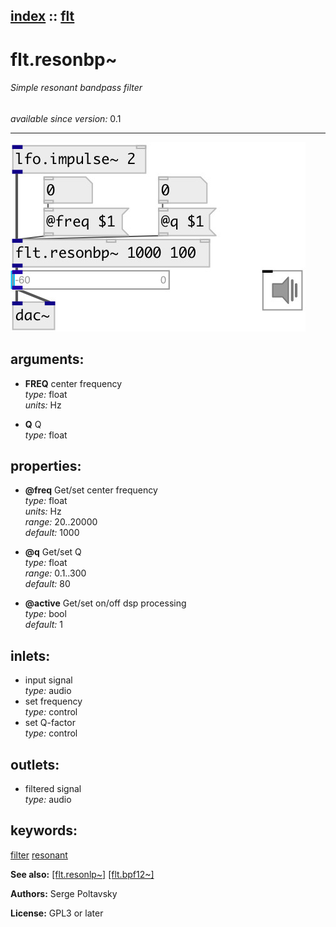 [index](index.html) :: [flt](category_flt.html)
---

# flt.resonbp~

###### Simple resonant bandpass filter

*available since version:* 0.1

---




[![example](../examples/img/flt.resonbp~.jpg)](../examples/pd/flt.resonbp~.pd)



## arguments:

* **FREQ**
center frequency<br>
_type:_ float<br>
_units:_ Hz<br>

* **Q**
Q<br>
_type:_ float<br>





## properties:

* **@freq** 
Get/set center frequency<br>
_type:_ float<br>
_units:_ Hz<br>
_range:_ 20..20000<br>
_default:_ 1000<br>

* **@q** 
Get/set Q<br>
_type:_ float<br>
_range:_ 0.1..300<br>
_default:_ 80<br>

* **@active** 
Get/set on/off dsp processing<br>
_type:_ bool<br>
_default:_ 1<br>



## inlets:

* input signal<br>
_type:_ audio
* set frequency<br>
_type:_ control
* set Q-factor<br>
_type:_ control



## outlets:

* filtered signal<br>
_type:_ audio



## keywords:

[filter](keywords/filter.html)
[resonant](keywords/resonant.html)



**See also:**
[\[flt.resonlp~\]](flt.resonlp~.html)
[\[flt.bpf12~\]](flt.bpf12~.html)




**Authors:** Serge Poltavsky




**License:** GPL3 or later





